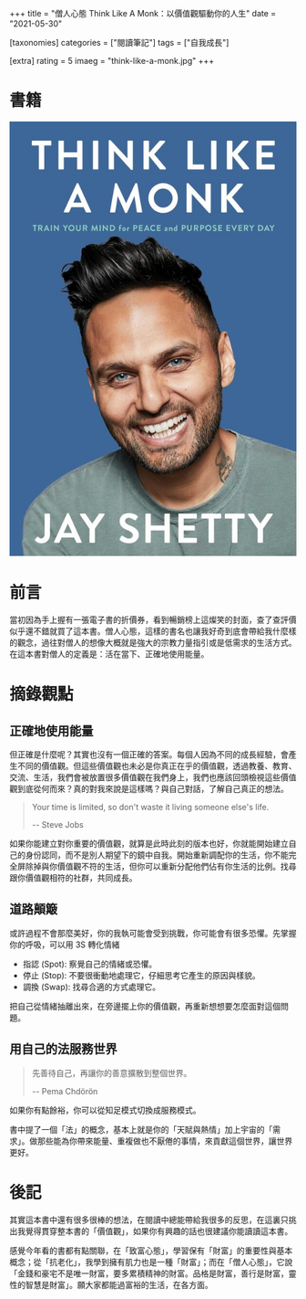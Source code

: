 +++
title = "僧人心態 Think Like A Monk：以價值觀驅動你的人生"
date = "2021-05-30"

[taxonomies]
categories = ["閱讀筆記"]
tags = ["自我成長"]

[extra]
rating = 5
imaeg = "think-like-a-monk.jpg"
+++

# 書籍

[![](think-like-a-monk.jpg)](https://www.goodreads.com/book/show/51942513-think-like-a-monk)

# 前言

當初因為手上握有一張電子書的折價券，看到暢銷榜上這燦笑的封面，查了查評價似乎還不錯就買了這本書。僧人心態，這樣的書名也讓我好奇到底會帶給我什麼樣的觀念，過往對僧人的想像大概就是強大的宗教力量指引或是低需求的生活方式。在這本書對僧人的定義是：活在當下、正確地使用能量。

# 摘錄觀點

## 正確地使用能量

但正確是什麼呢？其實也沒有一個正確的答案。每個人因為不同的成長經驗，會產生不同的價值觀。但這些價值觀也未必是你真正在乎的價值觀，透過教養、教育、交流、生活，我們會被放置很多價值觀在我們身上，我們也應該回頭檢視這些價值觀到底從何而來？真的對我來說是這樣嗎？與自己對話，了解自己真正的想法。

> Your time is limited, so don't waste it living someone else's life.
>
> -- Steve Jobs

如果你能建立對你重要的價值觀，就算是此時此刻的版本也好，你就能開始建立自己的身份認同，而不是別人期望下的鏡中自我。開始重新調配你的生活，你不能完全屏除掉與你價值觀不符的生活，但你可以重新分配他們佔有你生活的比例。找尋跟你價值觀相符的社群，共同成長。

## 道路顛簸

或許過程不會那麼美好，你的我執可能會受到挑戰，你可能會有很多恐懼。先掌握你的呼吸，可以用 3S 轉化情緒
* 指認 (Spot): 察覺自己的情緒或恐懼。
* 停止 (Stop): 不要很衝動地處理它，仔細思考它產生的原因與樣貌。
* 調換 (Swap): 找尋合適的方式處理它。

把自己從情緒抽離出來，在旁邊擺上你的價值觀，再重新想想要怎麼面對這個問題。

## 用自己的法服務世界

> 先善待自己，再讓你的善意擴散到整個世界。
>
> -- Pema Chdörön

如果你有點餘裕，你可以從知足模式切換成服務模式。

書中提了一個「法」的概念，基本上就是你的「天賦與熱情」加上宇宙的「需求」。做那些能為你帶來能量、重複做也不厭倦的事情，來貢獻這個世界，讓世界更好。

# 後記

其實這本書中還有很多很棒的想法，在閱讀中總能帶給我很多的反思，在這裏只挑出我覺得貫穿整本書的「價值觀」，如果你有興趣的話也很建議你能讀讀這本書。

感覺今年看的書都有點關聯，在「致富心態」，學習保有「財富」的重要性與基本概念；從「抗老化」，我學到擁有肌力也是一種「財富」；而在「僧人心態」，它說「金錢和豪宅不是唯一財富，要多累積精神的財富。品格是財富，善行是財富，靈性的智慧是財富」。願大家都能過富裕的生活，在各方面。
